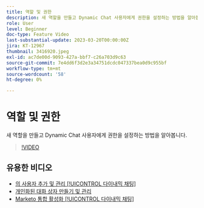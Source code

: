 ```yaml
---
title: 역할 및 권한
description: 새 역할을 만들고 Dynamic Chat 사용자에게 권한을 설정하는 방법을 알아봅니다.
role: User
level: Beginner
doc-type: Feature Video
last-substantial-update: 2023-03-20T00:00:00Z
jira: KT-12967
thumbnail: 3416920.jpeg
exl-id: ac7de00d-9093-427a-bbf7-c26a703d9c63
source-git-commit: 7e4dd6f3d2e3a34751dcdc047337bea0d9c955bf
workflow-type: tm+mt
source-wordcount: '58'
ht-degree: 0%

---
```


# 역할 및 권한

새 역할을 만들고 Dynamic Chat 사용자에게 권한을 설정하는 방법을 알아봅니다.

>[!VIDEO](https://video.tv.adobe.com/v/3416920/?quality=12&learn=on)

## 유용한 비디오

* [의 사용자 추가 및 관리 [!UICONTROL 다이내믹 채팅] ](user-management.md)
* [개인화된 대화 상자 만들기 및 관리](dialogue-management.md)
* [Marketo 통합 활성화 [!UICONTROL 다이내믹 채팅] ](marketo-integration.md)
